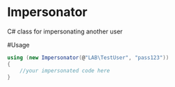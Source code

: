 Impersonator
============

C# class for impersonating another user

#Usage

```c#
using (new Impersonator(@"LAB\TestUser", "pass123"))
{
    //your impersonated code here
}
```
